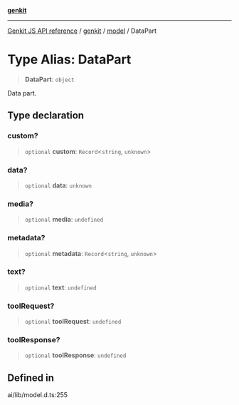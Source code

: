 [**genkit**](../../README.md)

***

[Genkit JS API reference](../../../README.md) / [genkit](../../README.md) / [model](../README.md) / DataPart

# Type Alias: DataPart

> **DataPart**: `object`

Data part.

## Type declaration

### custom?

> `optional` **custom**: `Record`\<`string`, `unknown`\>

### data?

> `optional` **data**: `unknown`

### media?

> `optional` **media**: `undefined`

### metadata?

> `optional` **metadata**: `Record`\<`string`, `unknown`\>

### text?

> `optional` **text**: `undefined`

### toolRequest?

> `optional` **toolRequest**: `undefined`

### toolResponse?

> `optional` **toolResponse**: `undefined`

## Defined in

ai/lib/model.d.ts:255
